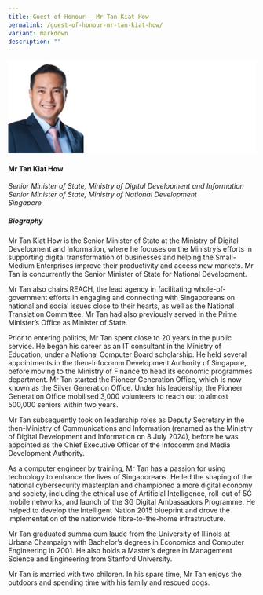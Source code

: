 ```yaml
---
title: Guest of Honour – Mr Tan Kiat How
permalink: /guest-of-honour-mr-tan-kiat-how/
variant: markdown
description: ""
---
```

![](/images/2024%20speakers/Tan_Kiat_How.png)
#### **Mr Tan Kiat How**

*Senior Minister of State, Ministry of Digital Development and Information <br>
Senior Minister of State, Ministry of National Development
<br> Singapore*

##### **Biography**
Mr Tan Kiat How is the Senior Minister of State at the Ministry of Digital Development and Information, where he focuses on the Ministry’s efforts in supporting digital transformation of businesses and helping the Small-Medium Enterprises improve their productivity and access new markets. Mr Tan is concurrently the Senior Minister of State for National Development.

Mr Tan also chairs REACH, the lead agency in facilitating whole-of-government efforts in engaging and connecting with Singaporeans on national and social issues close to their hearts, as well as the National Translation Committee. Mr Tan had also previously served in the Prime Minister’s Office as Minister of State. 

Prior to entering politics, Mr Tan spent close to 20 years in the public service. He began his career as an IT consultant in the Ministry of Education, under a National Computer Board scholarship. He held several appointments in the then-Infocomm Development Authority of Singapore, before moving to the Ministry of Finance to head its economic programmes department. Mr Tan started the Pioneer Generation Office, which is now known as the Silver Generation Office. Under his leadership, the Pioneer Generation Office mobilised 3,000 volunteers to reach out to almost 500,000 seniors within two years. 

Mr Tan subsequently took on leadership roles as Deputy Secretary in the then-Ministry of Communications and Information (renamed as the Ministry of Digital Development and Information on 8 July 2024), before he was appointed as the Chief Executive Officer of the Infocomm and Media Development Authority. 

As a computer engineer by training, Mr Tan has a passion for using technology to enhance the lives of Singaporeans. He led the shaping of the national cybersecurity masterplan and championed a more digital economy and society, including the ethical use of Artificial Intelligence, roll-out of 5G mobile networks, and launch of the SG Digital Ambassadors Programme. He helped to develop the Intelligent Nation 2015 blueprint and drove the implementation of the nationwide fibre-to-the-home infrastructure. 

Mr Tan graduated summa cum laude from the University of Illinois at Urbana Champaign with Bachelor’s degrees in Economics and Computer Engineering in 2001. He also holds a Master’s degree in Management Science and Engineering from Stanford University. 

Mr Tan is married with two children. In his spare time, Mr Tan enjoys the outdoors and spending time with his family and rescued dogs.
